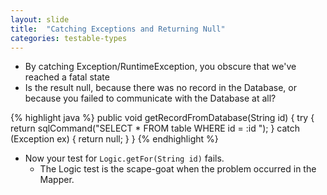 ```yaml
---
layout: slide
title:  "Catching Exceptions and Returning Null"
categories: testable-types
---
```


* By catching Exception/RuntimeException, you obscure that we've reached a fatal state
* Is the result null, because there was no record in the Database, or because you failed to communicate with the Database at all?

{% highlight java %}
public void getRecordFromDatabase(String id) {
    try {
        return sqlCommand("SELECT * FROM table WHERE id = :id ");
    } catch (Exception ex) {
        return null;
    }
}
{% endhighlight %}

* Now your test for `Logic.getFor(String id)` fails.
    * The Logic test is the scape-goat when the problem occurred in the Mapper.